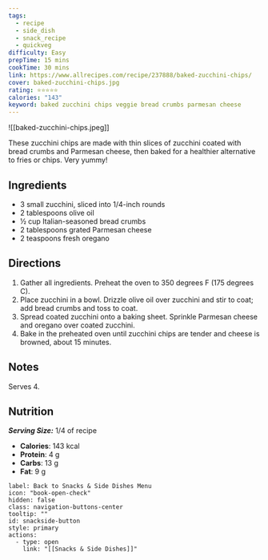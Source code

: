 ```yaml
---
tags:
  - recipe
  - side_dish
  - snack_recipe
  - quickveg
difficulty: Easy
prepTime: 15 mins
cookTime: 30 mins
link: https://www.allrecipes.com/recipe/237888/baked-zucchini-chips/
cover: baked-zucchini-chips.jpg
rating: ⭐️⭐️⭐️⭐️⭐️
calories: "143"
keyword: baked zucchini chips veggie bread crumbs parmesan cheese
---
```


![[baked-zucchini-chips.jpeg]]

These zucchini chips are made with thin slices of zucchini coated with bread crumbs and Parmesan cheese, then baked for a healthier alternative to fries or chips. Very yummy!

## Ingredients
- 3 small zucchini, sliced into 1/4-inch rounds
- 2 tablespoons olive oil
- ½ cup Italian-seasoned bread crumbs
- 2 tablespoons grated Parmesan cheese
- 2 teaspoons fresh oregano


## Directions
1. Gather all ingredients. Preheat the oven to 350 degrees F (175 degrees C).
2. Place zucchini in a bowl. Drizzle olive oil over zucchini and stir to coat; add bread crumbs and toss to coat.
3. Spread coated zucchini onto a baking sheet. Sprinkle Parmesan cheese and oregano over coated zucchini.
4. Bake in the preheated oven until zucchini chips are tender and cheese is browned, about 15 minutes.

## Notes
Serves 4.

## Nutrition
***Serving Size:*** 1/4 of recipe
- **Calories**: 143 kcal
- **Protein**: 4 g
- **Carbs**: 13 g
- **Fat**: 9 g


```meta-bind-button
label: Back to Snacks & Side Dishes Menu
icon: "book-open-check"
hidden: false
class: navigation-buttons-center
tooltip: ""
id: snackside-button
style: primary
actions:
  - type: open
    link: "[[Snacks & Side Dishes]]"
```
 
